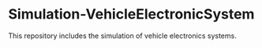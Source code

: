 # Simulation-VehicleElectronicSystem
This repository includes the simulation of vehicle electronics systems.
